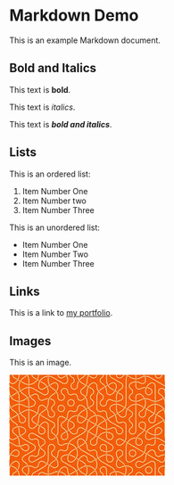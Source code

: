 # Markdown Demo

This is an example Markdown document.

## Bold and Italics

This text is **bold**.

This text is _italics_.

This text is **_bold and italics_**.

## Lists

This is an ordered list:

1. Item Number One
2. Item Number two
3. Item Number Three

This is an unordered list:

- Item Number One
- Item Number Two
- Item Number Three

## Links

This is a link to [my portfolio](https://github.com/kexinsun82).

## Images

This is an image.

![Image1](image1.jpeg)